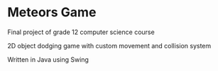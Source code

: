 # Meteors Game
  Final project of grade 12 computer science course
  
  2D object dodging game with custom movement and collision system
  
  Written in Java using Swing
  
